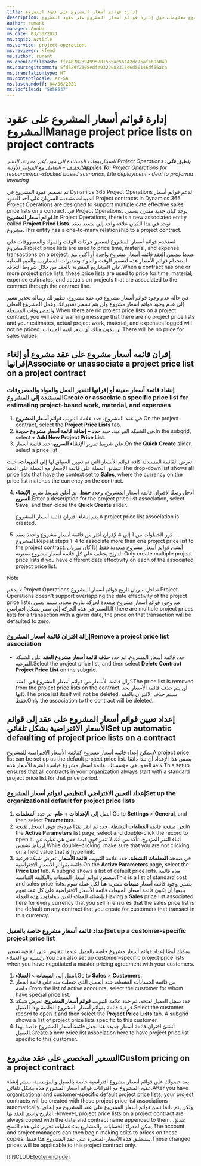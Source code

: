 ```yaml
---
title: إدارة قوائم أسعار المشروع على عقود المشروع
description: يقدم هذا الموضوع معلومات حول إدارة قوائم أسعار المشروع على عقود المشروع.
author: rumant
manager: Annbe
ms.date: 03/30/2021
ms.topic: article
ms.service: project-operations
ms.reviewer: kfend
ms.author: rumant
ms.openlocfilehash: ffc48782394995781535ae56142dc76afeb9a040
ms.sourcegitcommit: 5fd529f2308edfe9322082313e6d50146df56aca
ms.translationtype: HT
ms.contentlocale: ar-SA
ms.lasthandoff: 04/06/2021
ms.locfileid: "5858547"
---
```

# <a name="manage-project-price-lists-on-project-contracts"></a><span data-ttu-id="59387-103">إدارة قوائم أسعار المشروع على عقود المشروع</span><span class="sxs-lookup"><span data-stu-id="59387-103">Manage project price lists on project contracts</span></span>

<span data-ttu-id="59387-104">_**ينطبق علي:** ‏‫Project Operations للسيناريوهات المستندة إلى مورد/غير مخزنة‬، ‏‫النشر الخفيف – التعامل مع الفواتير الأولية‬_</span><span class="sxs-lookup"><span data-stu-id="59387-104">_**Applies To:** Project Operations for resource/non-stocked based scenarios, Lite deployment - deal to proforma invoicing_</span></span>

<span data-ttu-id="59387-105">تم تصميم عقود المشروع في Dynamics 365 Project Operations لدعم قوائم أسعار المبيعات متعددة السريان على أحد العقود.</span><span class="sxs-lookup"><span data-stu-id="59387-105">Project contracts in Dynamics 365 Project Operations are designed to support multiple date effective sales price lists on a contract.</span></span> <span data-ttu-id="59387-106">في Project Operations، يوجد كيان جديد مقترن يسمى **قوائم أسعار المشروع**.</span><span class="sxs-lookup"><span data-stu-id="59387-106">In Project Operations, there is a new associated entity called **Project Price Lists**.</span></span> <span data-ttu-id="59387-107">توجد في هذا الكيان علاقة واحد إلى متعدد بعقد مشروع.</span><span class="sxs-lookup"><span data-stu-id="59387-107">This entity has a one-to-many relationship to a project contract.</span></span>

<span data-ttu-id="59387-108">تُستخدم قوائم أسعار المشروع لتسعير حركات الوقت والمواد والمصروفات على مشروع.</span><span class="sxs-lookup"><span data-stu-id="59387-108">Project price lists are used to price time, material, and expense transactions on a project.</span></span> <span data-ttu-id="59387-109">عندما يتضمن العقد قائمة أسعار مشروع واحدة أو أكثر، يتم استخدام قوائم الأسعار هذه لتسعير الوقت والمواد وتقديرات المصاريف والقيم الفعلية على المشاريع المقترنة بالعقد من خلال شروط التعاقد.</span><span class="sxs-lookup"><span data-stu-id="59387-109">When a contract has one or more project price lists, these price lists are used to price for time, material, expense estimates, and actuals on projects that are associated to the contract through the contract line.</span></span>

<span data-ttu-id="59387-110">في حالة عدم وجود قوائم أسعار مشروع في عقد مشروع، تظهر لك رسالة تحذير تشير إلى عدم وجود قوائم أسعار مشروع ولن يتم تسعير تقديراتك وعمل المشروع الفعلي والمصروفات المسجلة.</span><span class="sxs-lookup"><span data-stu-id="59387-110">When there are no project price lists on a project contract, you will see a warning message that there are no project price lists and your estimates, actual project work, material, and expenses logged will not be priced.</span></span> <span data-ttu-id="59387-111">لن يكون هناك أي سعر لقيم المبيعات.</span><span class="sxs-lookup"><span data-stu-id="59387-111">There will be no price for sales values.</span></span>

## <a name="associate-or-unassociate-a-project-price-list-on-a-project-contract"></a><span data-ttu-id="59387-112">إقران قائمه أسعار  مشروع على عقد مشروع أو إلغاء إقرانها</span><span class="sxs-lookup"><span data-stu-id="59387-112">Associate or unassociate a project price list on a project contract</span></span>

### <a name="create-or-associate-a-specific-price-list-for-estimating-project-based-work-material-and-expenses"></a><span data-ttu-id="59387-113">إنشاء قائمة أسعار معينة أو إقرانها لتقدير العمل والمواد والمصروفات المستندة إلى المشروع</span><span class="sxs-lookup"><span data-stu-id="59387-113">Create or associate a specific price list for estimating project-based work, material, and expenses</span></span>

1. <span data-ttu-id="59387-114">في عقد المشروع، حدد علامة التبويب **قوائم أسعار المشروع**.</span><span class="sxs-lookup"><span data-stu-id="59387-114">On the project contract, select the **Project Price Lists** tab.</span></span>
2. <span data-ttu-id="59387-115">في الشبكة الفرعية، حدد **حدد + إضافة قائمة أسعار مشروع جديدة**.</span><span class="sxs-lookup"><span data-stu-id="59387-115">In the subgrid, select **+ Add New Project Price List**.</span></span>
3. <span data-ttu-id="59387-116">علي شريط تمرير **الإنشاء السريع**، حدد قائمة أسعار.</span><span class="sxs-lookup"><span data-stu-id="59387-116">On the **Quick Create** slider, select a price list.</span></span> 

  <span data-ttu-id="59387-117">تعرض القائمة المنسدلة كافة قوائم الأسعار التي تم تعيين السياق لها إلى **المبيعات**، حيث تتطابق العملة على قائمة الأسعار مع العملة على العقد.</span><span class="sxs-lookup"><span data-stu-id="59387-117">The drop-down list shows all price lists that have the context set to **Sales**, where the currency on the price list matches the currency on the contract.</span></span>
  
4. <span data-ttu-id="59387-118">أدخل وصفًا لاقتران قائمة أسعار المشروع، وحدد **حفظ**، ثم أغلق شريط تمرير **الإنشاء السريع**.</span><span class="sxs-lookup"><span data-stu-id="59387-118">Enter a description for the project price list association, select **Save**, and then close the **Quick Create** slider.</span></span>

   <span data-ttu-id="59387-119">يتم إنشاء اقتران قائمة أسعار المشروع.</span><span class="sxs-lookup"><span data-stu-id="59387-119">A project price list association is created.</span></span>
   
5. <span data-ttu-id="59387-120">كرر الخطوات من 1 إلى 4 لإقران أكثر من قائمة أسعار مشروع واحدة بعقد المشروع.</span><span class="sxs-lookup"><span data-stu-id="59387-120">Repeat steps 1-4 to associate more than one project price list to the project contract.</span></span> <span data-ttu-id="59387-121">أنشئ قوائم أسعار مشروع متعددة فقط إذا كان سريان التاريخ يختلف على كل قائمة أسعار مشروع مقترنة.</span><span class="sxs-lookup"><span data-stu-id="59387-121">Only create multiple project price lists if you have different date effectivity on each of the associated project price list.</span></span>

> [!NOTE]
> <span data-ttu-id="59387-122">لا يدعم Project Operations تداخل سريان تاريخ قوائم أسعار المشروع.</span><span class="sxs-lookup"><span data-stu-id="59387-122">Project Operations doesn't support overlapping the date effectivity of the project price lists.</span></span> <span data-ttu-id="59387-123">عند وجود قوائم أسعار مشروع متعددة لحركة بتاريخ محدد، سيتم تعيين السعر في هذه الحركة إلى صفر بشكل افتراضي.</span><span class="sxs-lookup"><span data-stu-id="59387-123">If there are multiple project prices lists for a transaction with a given date, the price on that transaction will be defaulted to zero.</span></span>

### <a name="remove-a-project-price-list-association"></a><span data-ttu-id="59387-124">إزالة اقتران قائمة أسعار المشروع</span><span class="sxs-lookup"><span data-stu-id="59387-124">Remove a project price list association</span></span>

- <span data-ttu-id="59387-125">حدد قائمة أسعار المشروع، ثم حدد **حذف قائمة أسعار مشروع العقد** على الشبكة الفرعية.</span><span class="sxs-lookup"><span data-stu-id="59387-125">Select the project price list, and then select **Delete Contract Project Price List** on the subgrid.</span></span> 

  <span data-ttu-id="59387-126">تُزال قائمة الأسعار من قوائم أسعار المشروع في العقد.</span><span class="sxs-lookup"><span data-stu-id="59387-126">The price list is removed from the project price lists on the contract.</span></span> <span data-ttu-id="59387-127">لن يتم حذف قائمة الأسعار بحد ذاتها.</span><span class="sxs-lookup"><span data-stu-id="59387-127">The price list itself will not be deleted.</span></span> <span data-ttu-id="59387-128">سيتم حذف الاقتران بالعقد فقط.</span><span class="sxs-lookup"><span data-stu-id="59387-128">Only the association to the contract will be deleted.</span></span>

## <a name="set-up-automatic-defaulting-of-project-price-lists-on-a-contract"></a><span data-ttu-id="59387-129">إعداد تعيين قوائم أسعار المشروع على عقد إلى قوائم الأسعار الافتراضية بشكل تلقائي</span><span class="sxs-lookup"><span data-stu-id="59387-129">Set up automatic defaulting of project price lists on a contract</span></span>

<span data-ttu-id="59387-130">يمكن إعداد قائمة أسعار مشروع كقائمة الأسعار الافتراضية للمشروع.</span><span class="sxs-lookup"><span data-stu-id="59387-130">A project price list can be set up as the default project price list.</span></span> <span data-ttu-id="59387-131">يضمن هذا الإعداد أن تبدأ دائمًا كافة العقود في مؤسستك بقائمة أسعار مشروع قياسية لفترة الأسعار هذه.</span><span class="sxs-lookup"><span data-stu-id="59387-131">This setup ensures that all contracts in your organization always start with a standard project price list for that price period.</span></span>

### <a name="set-up-the-organizational-default-for-project-price-lists"></a><span data-ttu-id="59387-132">إعداد التعيين الافتراضي التنظيمي لقوائم أسعار المشروع</span><span class="sxs-lookup"><span data-stu-id="59387-132">Set up the organizational default for project price lists</span></span>

1. <span data-ttu-id="59387-133">انتقل إلى **الإعدادات** > **عام**، ثم حدد **المعلمات**.</span><span class="sxs-lookup"><span data-stu-id="59387-133">Go to **Settings** > **General**, and then select **Parameters**.</span></span>
2. <span data-ttu-id="59387-134">في صفحة قائمة **المعلمات النشطة**، حدد ثم انقر نقرًا مزدوجًا فوق السجل لفتحه.</span><span class="sxs-lookup"><span data-stu-id="59387-134">In the **Active Parameters** list page, select and double-click the record to open it.</span></span> <span data-ttu-id="59387-135">أثناء النقر المزدوج، تأكد من أنك لا تنقر فوق قيمة حقل هي عبارة عن ارتباط تشعبي.</span><span class="sxs-lookup"><span data-stu-id="59387-135">While double–clicking, make sure that you are not clicking on a field value that is hyperlink.</span></span> 
3. <span data-ttu-id="59387-136">في صفحة **المعلمات النشطة**، حدد علامة التبويب **قائمة الأسعار**. تعرض شبكة فرعية قائمة بقوائم الأسعار الافتراضية.</span><span class="sxs-lookup"><span data-stu-id="59387-136">On the **Active Parameters** page, select the **Price List** tab. A subgrid shows a list of default price lists.</span></span> <span data-ttu-id="59387-137">هذه قائمة تتضمن قوائم أسعار المبيعات والتكلفة القياسية.</span><span class="sxs-lookup"><span data-stu-id="59387-137">This is a list of standard cost and sales price lists.</span></span> <span data-ttu-id="59387-138">يضمن وجود قائمة أسعار **مبيعات** مقترنة هنا لكل عملة تقوم ببيعها أن تكون قائمة أسعار المبيعات قائمة الأسعار الافتراضية على كل عقد تقوم بإنشائه للعملاء الذين يتعاملون بهذه العملة.</span><span class="sxs-lookup"><span data-stu-id="59387-138">Having a **Sales** price list associated here for every currency that you sell in ensures that the sales price list is the default on any contract that you create for customers that transact in this currency.</span></span>

### <a name="set-up-a-customer-specific-project-price-list"></a><span data-ttu-id="59387-139">إعداد قائمه أسعار مشروع خاصة بالعميل</span><span class="sxs-lookup"><span data-stu-id="59387-139">Set up a customer-specific project price list</span></span>

<span data-ttu-id="59387-140">يمكنك أيضًا إعداد قوائم أسعار مشروع خاصة بالعميل عندما تتفاوض على اتفاقية تسعير رئيسية مع العملاء.</span><span class="sxs-lookup"><span data-stu-id="59387-140">You can also set up customer–specific project price lists when you have negotiated a master pricing agreement with your customers.</span></span>

1. <span data-ttu-id="59387-141">انتقل إلى **المبيعات** > **العملاء**.</span><span class="sxs-lookup"><span data-stu-id="59387-141">Go to **Sales** > **Customers**.</span></span>
2. <span data-ttu-id="59387-142">من قائمة الحسابات النشطة، حدد العميل الذي حصلت منه على قائمة أسعار خاصة.</span><span class="sxs-lookup"><span data-stu-id="59387-142">From the list of active accounts, select the customer for whom have special price list.</span></span>
3. <span data-ttu-id="59387-143">حدد سجل العميل لفتحه، ثم حدد علامة التبويب **قوائم أسعار المشروع**. تعرض شبكة فرعية قائمة بقوائم أسعار المشروع الخاصة بهذا العميل.</span><span class="sxs-lookup"><span data-stu-id="59387-143">Select the customer record to open it and then select the **Project Price Lists** tab. A subgrid shows a list of project price lists specific to this customer.</span></span> 
4. <span data-ttu-id="59387-144">أنشئ اقتران قائمة أسعار جديدة هنا لجعل قائمة أسعار المشروع خاصة بهذا العميل.</span><span class="sxs-lookup"><span data-stu-id="59387-144">Create a new price list association here to have project price list specific to this customer.</span></span>

## <a name="custom-pricing-on-a-project-contract"></a><span data-ttu-id="59387-145">التسعير المخصص على عقد مشروع</span><span class="sxs-lookup"><span data-stu-id="59387-145">Custom pricing on a project contract</span></span>

<span data-ttu-id="59387-146">بعد حصولك على قوائم أسعار مشروع افتراضية خاصة بالعميل والمؤسسة، سيتم إنشاء عقود المشروع مع اقترانات قوائم أسعار المشروع هذه بشكل تلقائي.</span><span class="sxs-lookup"><span data-stu-id="59387-146">After you have organizational and customer-specific default project price lists, your project contracts will be created with these project price list associations automatically.</span></span> <span data-ttu-id="59387-147">ولكن يتم دائمًا نسخ قوائم أسعار المشروع على عقد المشروع مع إلحاق التاريخ واسم العقد بها.</span><span class="sxs-lookup"><span data-stu-id="59387-147">However, project price lists on a project contract are always copied with the date and contract name appended to them.</span></span> <span data-ttu-id="59387-148">عندئذٍ، يمكن لمدراء الحسابات والمشاريع بدء عمليات تحرير على هذه النُسخ.</span><span class="sxs-lookup"><span data-stu-id="59387-148">The account and project managers can then begin making edits to prices on these copies.</span></span> <span data-ttu-id="59387-149">ستنطبق هذه الأسعار المتغيرة على عقد المشروع هذا فقط.</span><span class="sxs-lookup"><span data-stu-id="59387-149">These changed prices will be applicable to this project contract only.</span></span>


[!INCLUDE[footer-include](../includes/footer-banner.md)]
